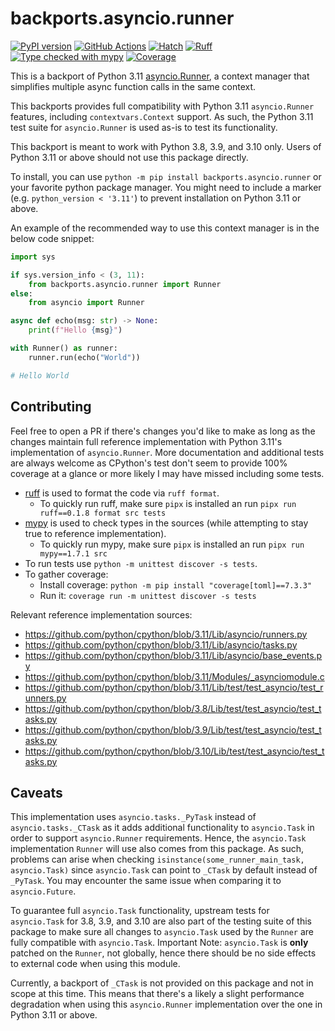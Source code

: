 # backports.asyncio.runner

[![PyPI version][project-badge]](https://pypi.org/project/backports.asyncio.runner)
[![GitHub Actions][github-actions-badge]](https://github.com/samypr100/backports.asyncio.runner/actions/workflows/main.yml)
[![Hatch][hatch-badge]](https://github.com/pypa/hatch)
[![Ruff][ruff-badge]](https://github.com/astral-sh/ruff)
[![Type checked with mypy][mypy-badge]](https://mypy-lang.org)
[![Coverage][coverage-badge]](https://coverage.readthedocs.io)

[project-badge]: https://badge.fury.io/py/backports.asyncio.runner.svg
[github-actions-badge]: https://github.com/samypr100/backports.asyncio.runner/actions/workflows/main.yml/badge.svg
[hatch-badge]: https://img.shields.io/badge/%F0%9F%A5%9A-Hatch-4051b5.svg
[ruff-badge]: https://img.shields.io/endpoint?url=https://raw.githubusercontent.com/astral-sh/ruff/main/assets/badge/v2.json
[mypy-badge]: https://www.mypy-lang.org/static/mypy_badge.svg
[coverage-badge]: https://gist.githubusercontent.com/samypr100/8682bd2df950670a45095c7c109a176e/raw/coverage.svg

This is a backport of Python 3.11 [asyncio.Runner](https://docs.python.org/3/library/asyncio-runner.html#asyncio.Runner), a context manager that simplifies multiple async
function calls in the same context.

This backports provides full compatibility with Python 3.11 `asyncio.Runner` features, including `contextvars.Context` support.
As such, the Python 3.11 test suite for `asyncio.Runner` is used as-is to test its functionality.

This backport is meant to work with Python 3.8, 3.9, and 3.10 only. Users of Python 3.11 or above should
not use this package directly.

To install, you can use `python -m pip install backports.asyncio.runner` or your favorite python package manager.
You might need to include a marker (e.g. `python_version < '3.11'`) to prevent installation on Python 3.11 or above.

An example of the recommended way to use this context manager is in the below code snippet:

```python
import sys

if sys.version_info < (3, 11):
    from backports.asyncio.runner import Runner
else:
    from asyncio import Runner

async def echo(msg: str) -> None:
    print(f"Hello {msg}")

with Runner() as runner:
    runner.run(echo("World"))

# Hello World
```

## Contributing

Feel free to open a PR if there's changes you'd like to make as long as the changes maintain full reference implementation
with Python 3.11's implementation of `asyncio.Runner`. More documentation and additional tests are always welcome as CPython's
test don't seem to provide 100% coverage at a glance or more likely I may have missed including some tests.

* [ruff](https://github.com/astral-sh/ruff) is used to format the code via `ruff format`.
    * To quickly run ruff, make sure `pipx` is installed an run `pipx run ruff==0.1.8 format src tests`
* [mypy](https://github.com/python/mypy) is used to check types in the sources (while attempting to stay true to reference implementation).
    * To quickly run mypy, make sure `pipx` is installed an run `pipx run mypy==1.7.1 src`
* To run tests use `python -m unittest discover -s tests`.
* To gather coverage:
  * Install coverage: `python -m pip install "coverage[toml]==7.3.3"`
  * Run it: `coverage run -m unittest discover -s tests`

Relevant reference implementation sources:
* https://github.com/python/cpython/blob/3.11/Lib/asyncio/runners.py
* https://github.com/python/cpython/blob/3.11/Lib/asyncio/tasks.py
* https://github.com/python/cpython/blob/3.11/Lib/asyncio/base_events.py
* https://github.com/python/cpython/blob/3.11/Modules/_asynciomodule.c
* https://github.com/python/cpython/blob/3.11/Lib/test/test_asyncio/test_runners.py
* https://github.com/python/cpython/blob/3.8/Lib/test/test_asyncio/test_tasks.py
* https://github.com/python/cpython/blob/3.9/Lib/test/test_asyncio/test_tasks.py
* https://github.com/python/cpython/blob/3.10/Lib/test/test_asyncio/test_tasks.py

## Caveats

This implementation uses `asyncio.tasks._PyTask` instead of `asyncio.tasks._CTask` as it adds additional functionality to
`asyncio.Task` in order to support `asyncio.Runner` requirements. Hence, the `asyncio.Task` implementation `Runner` will
use also comes from this package. As such, problems can arise when checking `isinstance(some_runner_main_task, asyncio.Task)`
since `asyncio.Task` can point to `_CTask` by default instead of `_PyTask`. You may encounter the same issue when comparing
it to `asyncio.Future`.

To guarantee full `asyncio.Task` functionality, upstream tests for `asyncio.Task` for 3.8, 3.9, and 3.10 are also part of the
testing suite of this package to make sure all changes to `asyncio.Task` used by the `Runner` are fully compatible with
`asyncio.Task`. Important Note: `asyncio.Task` is **only** patched on the `Runner`, not globally, hence there should be
no side effects to external code when using this module.

Currently, a backport of `_CTask` is not provided on this package and not in scope at this time. This means that there's a likely
a slight performance degradation when using this `asyncio.Runner` implementation over the one in Python 3.11 or above.
